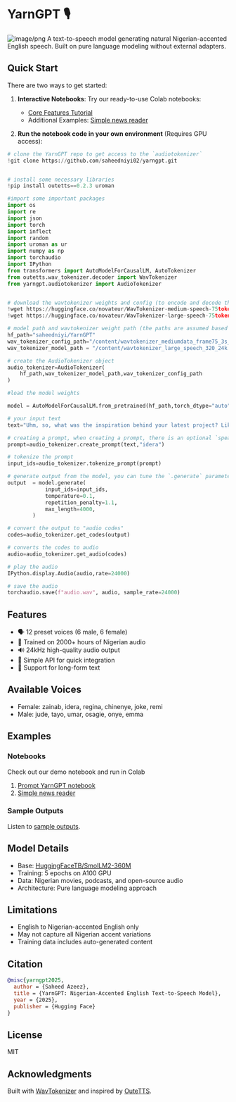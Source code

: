 # YarnGPT 🎙️
![image/png](https://github.com/saheedniyi02/yarngpt/blob/main/notebooks%2Faudio_0c026c21-f432-4d20-a86b-899a10d9ed60.webp)
A text-to-speech model generating natural Nigerian-accented English speech. Built on pure language modeling without external adapters.

## Quick Start

There are two ways to get started:

1. **Interactive Notebooks**: Try our ready-to-use Colab notebooks:
   - [Core Features Tutorial](https://colab.research.google.com/drive/11zMUrfBiLa1gEflAKp8lliSOTNQ-X_nU?usp=sharing)
   - Additional Examples: [Simple news reader](https://colab.research.google.com/drive/1SsXV08kly1TUJVM_NFpKqQWOZ1gUZpGe?usp=sharing) 

2. **Run the notebook code in your own environment** (Requires GPU access):
```python
# clone the YarnGPT repo to get access to the `audiotokenizer`
!git clone https://github.com/saheedniyi02/yarngpt.git


# install some necessary libraries
!pip install outetts==0.2.3 uroman

#import some important packages 
import os
import re
import json
import torch
import inflect
import random
import uroman as ur
import numpy as np
import torchaudio
import IPython
from transformers import AutoModelForCausalLM, AutoTokenizer
from outetts.wav_tokenizer.decoder import WavTokenizer
from yarngpt.audiotokenizer import AudioTokenizer


# download the wavtokenizer weights and config (to encode and decode the audio)
!wget https://huggingface.co/novateur/WavTokenizer-medium-speech-75token/resolve/main/wavtokenizer_mediumdata_frame75_3s_nq1_code4096_dim512_kmeans200_attn.yaml
!wget https://huggingface.co/novateur/WavTokenizer-large-speech-75token/resolve/main/wavtokenizer_large_speech_320_24k.ckpt

# model path and wavtokenizer weight path (the paths are assumed based on Google colab, a different environment might save the weights to a different location).
hf_path="saheedniyi/YarnGPT"
wav_tokenizer_config_path="/content/wavtokenizer_mediumdata_frame75_3s_nq1_code4096_dim512_kmeans200_attn.yaml"
wav_tokenizer_model_path = "/content/wavtokenizer_large_speech_320_24k.ckpt"

# create the AudioTokenizer object 
audio_tokenizer=AudioTokenizer(
    hf_path,wav_tokenizer_model_path,wav_tokenizer_config_path
)

#load the model weights

model = AutoModelForCausalLM.from_pretrained(hf_path,torch_dtype="auto").to(audio_tokenizer.device)

# your input text
text="Uhm, so, what was the inspiration behind your latest project? Like, was there a specific moment where you were like, 'Yeah, this is it!' Or, you know, did it just kind of, uh, come together naturally over time?"

# creating a prompt, when creating a prompt, there is an optional `speaker_name` parameter, the possible speakers are "idera","emma","onye","jude","osagie","tayo","zainab","joke","regina","remi","umar","chinenye" if no speaker is selected a speaker is chosen at random 
prompt=audio_tokenizer.create_prompt(text,"idera")

# tokenize the prompt
input_ids=audio_tokenizer.tokenize_prompt(prompt)

# generate output from the model, you can tune the `.generate` parameters as you wish
output  = model.generate(
            input_ids=input_ids,
            temperature=0.1,
            repetition_penalty=1.1,
            max_length=4000,
        )

# convert the output to "audio codes"
codes=audio_tokenizer.get_codes(output)

# converts the codes to audio 
audio=audio_tokenizer.get_audio(codes)

# play the audio
IPython.display.Audio(audio,rate=24000)

# save the audio 
torchaudio.save(f"audio.wav", audio, sample_rate=24000)
```

## Features

- 🗣️ 12 preset voices (6 male, 6 female)
- 🎯 Trained on 2000+ hours of Nigerian audio
- 🔊 24kHz high-quality audio output
- 🚀 Simple API for quick integration
- 📝 Support for long-form text

## Available Voices
- Female: zainab, idera, regina, chinenye, joke, remi
- Male: jude, tayo, umar, osagie, onye, emma

## Examples
### Notebooks
Check out our demo notebook and run in Colab
1. [Prompt YarnGPT notebook](https://colab.research.google.com/drive/11zMUrfBiLa1gEflAKp8lliSOTNQ-X_nU?usp=sharing)
2. [Simple news reader](https://colab.research.google.com/drive/1SsXV08kly1TUJVM_NFpKqQWOZ1gUZpGe?usp=sharing)

### Sample Outputs
Listen to [sample outputs](https://huggingface.co/saheedniyi/YarnGPT/tree/main/audio).

## Model Details

- Base: [HuggingFaceTB/SmolLM2-360M](https://huggingface.co/HuggingFaceTB/SmolLM2-360M)
- Training: 5 epochs on A100 GPU
- Data: Nigerian movies, podcasts, and open-source audio
- Architecture: Pure language modeling approach

## Limitations

- English to Nigerian-accented English only
- May not capture all Nigerian accent variations
- Training data includes auto-generated content

## Citation

```bibtex
@misc{yarngpt2025,
  author = {Saheed Azeez},
  title = {YarnGPT: Nigerian-Accented English Text-to-Speech Model},
  year = {2025},
  publisher = {Hugging Face}
}
```

## License
MIT

## Acknowledgments
Built with [WavTokenizer](https://github.com/jishengpeng/WavTokenizer) and inspired by [OuteTTS](https://huggingface.co/OuteAI/OuteTTS-0.2-500M/).
